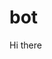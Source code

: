 # bot
Hi there
<script type='text/javascript'>
	function initEmbeddedMessaging() {
		try {
			embeddedservice_bootstrap.settings.language = 'en_US'; // For example, enter 'en' or 'en-US'

			embeddedservice_bootstrap.init(
				'00Ddl000001XOKj',
				'Live_Chat_Embedded_Deployment',
				'https://haporg--devmerge.sandbox.my.site.com/ESWLiveChatEmbeddedDep1738126593973',
				{
					scrt2URL: 'https://haporg--devmerge.sandbox.my.salesforce-scrt.com'
				}
			);
		} catch (err) {
			console.error('Error loading Embedded Messaging: ', err);
		}
	};
</script>
<script type='text/javascript' src='https://haporg--devmerge.sandbox.my.site.com/ESWLiveChatEmbeddedDep1738126593973/assets/js/bootstrap.min.js' onload='initEmbeddedMessaging()'></script>
